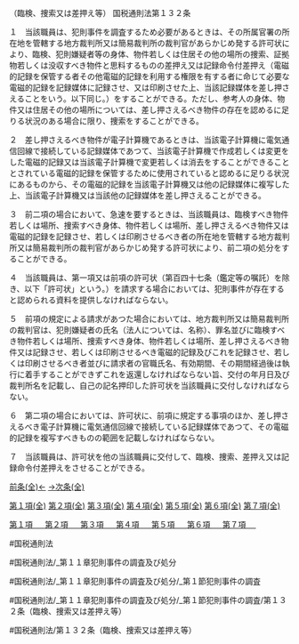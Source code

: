 （臨検、捜索又は差押え等）
国税通則法第１３２条

１　当該職員は、犯則事件を調査するため必要があるときは、その所属官署の所在地を管轄する地方裁判所又は簡易裁判所の裁判官があらかじめ発する許可状により、臨検、犯則嫌疑者等の身体、物件若しくは住居その他の場所の捜索、証拠物若しくは没収すべき物件と思料するものの差押え又は記録命令付差押え（電磁的記録を保管する者その他電磁的記録を利用する権限を有する者に命じて必要な電磁的記録を記録媒体に記録させ、又は印刷させた上、当該記録媒体を差し押さえることをいう。以下同じ。）をすることができる。ただし、参考人の身体、物件又は住居その他の場所については、差し押さえるべき物件の存在を認めるに足りる状況のある場合に限り、捜索をすることができる。

２　差し押さえるべき物件が電子計算機であるときは、当該電子計算機に電気通信回線で接続している記録媒体であつて、当該電子計算機で作成若しくは変更をした電磁的記録又は当該電子計算機で変更若しくは消去をすることができることとされている電磁的記録を保管するために使用されていると認めるに足りる状況にあるものから、その電磁的記録を当該電子計算機又は他の記録媒体に複写した上、当該電子計算機又は当該他の記録媒体を差し押さえることができる。

３　前二項の場合において、急速を要するときは、当該職員は、臨検すべき物件若しくは場所、捜索すべき身体、物件若しくは場所、差し押さえるべき物件又は電磁的記録を記録させ、若しくは印刷させるべき者の所在地を管轄する地方裁判所又は簡易裁判所の裁判官があらかじめ発する許可状により、前二項の処分をすることができる。

４　当該職員は、第一項又は前項の許可状（第百四十七条（鑑定等の嘱託）を除き、以下「許可状」という。）を請求する場合においては、犯則事件が存在すると認められる資料を提供しなければならない。

５　前項の規定による請求があつた場合においては、地方裁判所又は簡易裁判所の裁判官は、犯則嫌疑者の氏名（法人については、名称）、罪名並びに臨検すべき物件若しくは場所、捜索すべき身体、物件若しくは場所、差し押さえるべき物件又は記録させ、若しくは印刷させるべき電磁的記録及びこれを記録させ、若しくは印刷させるべき者並びに請求者の官職氏名、有効期間、その期間経過後は執行に着手することができずこれを返還しなければならない旨、交付の年月日及び裁判所名を記載し、自己の記名押印した許可状を当該職員に交付しなければならない。

６　第二項の場合においては、許可状に、前項に規定する事項のほか、差し押さえるべき電子計算機に電気通信回線で接続している記録媒体であつて、その電磁的記録を複写すべきものの範囲を記載しなければならない。

７　当該職員は、許可状を他の当該職員に交付して、臨検、捜索、差押え又は記録命令付差押えをさせることができる。

[前条(全)←](国税通則法＿＿＿＿＿第１３１条_.md)    [→次条(全)](国税通則法＿＿＿＿＿第１３３条_.md)

[第１項(全)](国税通則法＿＿＿＿＿第１３２条第１項_.md)  [第２項(全)](国税通則法＿＿＿＿＿第１３２条第２項_.md)  [第３項(全)](国税通則法＿＿＿＿＿第１３２条第３項_.md)  [第４項(全)](国税通則法＿＿＿＿＿第１３２条第４項_.md)  [第５項(全)](国税通則法＿＿＿＿＿第１３２条第５項_.md)  [第６項(全)](国税通則法＿＿＿＿＿第１３２条第６項_.md)  [第７項(全)](国税通則法＿＿＿＿＿第１３２条第７項_.md)  

[第１項 　 ](国税通則法＿＿＿＿＿第１３２条第１項.md)  [第２項 　 ](国税通則法＿＿＿＿＿第１３２条第２項.md)  [第３項 　 ](国税通則法＿＿＿＿＿第１３２条第３項.md)  [第４項 　 ](国税通則法＿＿＿＿＿第１３２条第４項.md)  [第５項 　 ](国税通則法＿＿＿＿＿第１３２条第５項.md)  [第６項 　 ](国税通則法＿＿＿＿＿第１３２条第６項.md)  [第７項 　 ](国税通則法＿＿＿＿＿第１３２条第７項.md)  

#国税通則法

#国税通則法/_第１１章犯則事件の調査及び処分

#国税通則法/_第１１章犯則事件の調査及び処分/_第１節犯則事件の調査

#国税通則法/_第１１章犯則事件の調査及び処分/_第１節犯則事件の調査/第１３２条（臨検、捜索又は差押え等）

#国税通則法/第１３２条（臨検、捜索又は差押え等）

